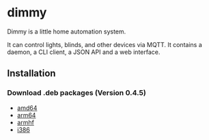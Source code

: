 # dimmy
Dimmy is a little home automation system.

It can control lights, blinds, and other devices via MQTT.
It contains a daemon, a CLI client, a JSON API and a web interface.


## Installation
### Download .deb packages (Version 0.4.5)

* [amd64](http://deb.flupps.net/pool/main/d/dimmy/dimmy_0.4.5_amd64.deb)
* [arm64](http://deb.flupps.net/pool/main/d/dimmy/dimmy_0.4.5_arm64.deb)
* [armhf](http://deb.flupps.net/pool/main/d/dimmy/dimmy_0.4.5_armhf.deb)
* [i386](http://deb.flupps.net/pool/main/d/dimmy/dimmy_0.4.5_i386.deb)

